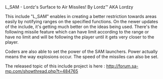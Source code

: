 L_SAM - Lordz's Surface to Air Missiles! 
      By Lordz™ AKA Lordzy

This include "L_SAM" enables in creating a better restriction towards areas easily by notifying ranges on the specified functions. On the newer updates of the include, it's getting much better on the ideas being used. There's the following missile feature which can have limit according to the range or have no limit and will be following the player until it gets very closer to the player.

Coders are also able to set the power of the SAM launchers. Power actually means the way explosions occur. The speed of the missiles can also be set.

The released topic of this include project is here : 
http://forum.sa-mp.com/showthread.php?t=484765
